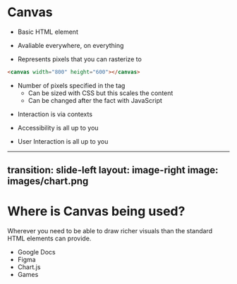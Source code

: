 # Canvas

- Basic HTML element
<v-click>

- Avaliable everywhere, on everything
</v-click>
<v-click>

- Represents pixels that you can rasterize to
</v-click>
<v-click>

```html
<canvas width="800" height="600"></canvas>
```
</v-click>
<v-click>

- Number of pixels specified in the tag
  - Can be sized with CSS but this scales the content
  - Can be changed after the fact with JavaScript
</v-click>
<v-click>

- Interaction is via contexts
</v-click>
<v-click>

- Accessibility is all up to you
</v-click>
<v-click>

- User Interaction is all up to you
</v-click>

---
transition: slide-left
layout: image-right
image: images/chart.png
---

# Where is Canvas being used?

Wherever you need to be able to draw richer visuals than the standard HTML elements can provide.

<ul>
  <li>Google Docs</li>
  <li v-click>Figma</li>
  <li v-click>Chart.js</li>
  <li v-click>Games</li>
</ul>
